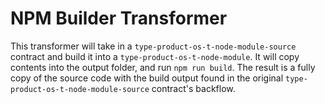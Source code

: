 # NPM Builder Transformer

This transformer will take in a `type-product-os-t-node-module-source` contract and build it into a `type-product-os-t-node-module`. It will copy contents into the output folder, and run `npm run build`. The result is a fully copy of the source code with the build output found in the original `type-product-os-t-node-module-source` contract's backflow.
